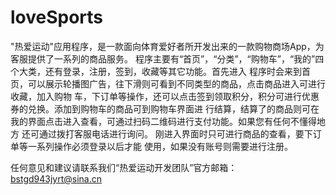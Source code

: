 # loveSports
"热爱运动"应用程序，是一款面向体育爱好者所开发出来的一款购物商场App，为客服提供了一系列的商品服务。
程序主要有“首页”，“分类”，“购物车”，“我的”四个大类，还有登录，注册，签到，收藏等其它功能。首先进入
程序时会来到首页，可以展示轮播图广告，往下滑则可看到不同类型的商品，点击商品进入可进行收藏，加入购物
车，下订单等操作，还可以点击签到领取积分，积分可进行优惠券的兑换。添加到购物车的商品可到购物车界面进
行结算，结算了的商品则可在我的界面点击进入查看，可通过扫码二维码进行支付功能。如果您有任何不懂得地方
还可通过拨打客服电话进行询问。 刚进入界面时只可进行商品的查看，要下订单等一系列操作必须登录以后才能
使用，如果没有账号则需要进行注册。

任何意见和建议请联系我们“热爱运动开发团队”官方邮箱：bstgd943jyrt@sina.cn

